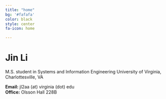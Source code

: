 ```yaml
---
title: "home"
bg: '#fafafa'
color: black
style: center
fa-icon: home

---
```


# **Jin Li**

M.S. student in Systems and Information Engineering
University of Virginia, Charlottesville, VA

**Email:** jl2aa (at) virginia (dot) edu<br>
**Office:** Olsson Hall 228B
